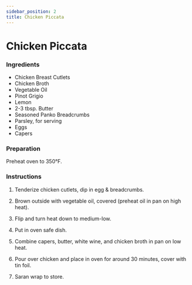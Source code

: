 ```yaml
---
sidebar_position: 2
title: Chicken Piccata
---
```

# Chicken Piccata
### Ingredients
- Chicken Breast Cutlets
- Chicken Broth
- Vegetable Oil
- Pinot Grigio
- Lemon
- 2-3 tbsp. Butter
- Seasoned Panko Breadcrumbs
- Parsley, for serving
- Eggs
- Capers

### Preparation
Preheat oven to 350°F.

### Instructions
1. Tenderize chicken cutlets, dip in egg & breadcrumbs.

2. Brown outside with vegetable oil, covered (preheat oil in pan on high heat).

3. Flip and turn heat down to medium-low.

4. Put in oven safe dish.

5. Combine capers, butter, white wine, and chicken broth in pan on low heat.

6. Pour over chicken and place in oven for around 30 minutes, cover with tin foil.

7. Saran wrap to store.